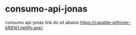 # consumo-api-jonas
consumo api-jonas 
link do sit abaixo 
https://capable-pithivier-b881e1.netlify.app/
